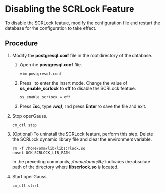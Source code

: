 # Disabling the SCRLock Feature<a name="EN-US_TOPIC_0000001685016672"></a>

To disable the SCRLock feature, modify the configuration file and restart the database for the configuration to take effect.

## Procedure<a name="section172821619113914"></a>

1.  Modify the  **postgresql.conf**  file in the root directory of the database.
    1.  Open the  **postgresql.conf**  file.

        ```
        vim postgresql.conf
        ```

    2.  Press  **i**  to enter the insert mode. Change the value of  **ss\_enable\_scrlock**  to  **off**  to disable the SCRLock feature.

        ```
        ss_enable_scrlock = off
        ```

    3.  Press  **Esc**, type  **:wq!**, and press  **Enter**  to save the file and exit.

2.  Stop openGauss.

    ```
    cm_ctl stop
    ```

3.  \(Optional\) To uninstall the SCRLock feature, perform this step. Delete the SCRLock dynamic library file and clear the environment variable.

    ```
    rm -f /home/omm/lib/libscrlock.so
    unset OCK_SCRLOCK_LIB_PATH
    ```

    In the preceding commands,  _/home/omm/lib/_  indicates the absolute path of the directory where  **libscrlock.so**  is located.

4.  Start openGauss.

    ```
    cm_ctl start
    ```

